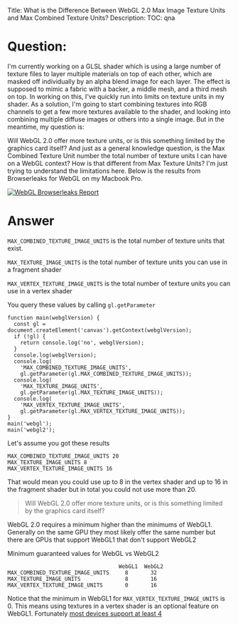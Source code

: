 Title: What is the Difference Between WebGL 2.0 Max Image Texture Units and Max Combined Texture Units?
Description:
TOC: qna

# Question:

I'm currently working on a GLSL shader which is using a large number of texture files to layer multiple materials on top of each other, which are masked off individually by an alpha blend image for each layer. The effect is supposed to mimic a fabric with a backer, a middle mesh, and a third mesh on top. In working on this, I've quickly run into limits on texture units in my shader. As a solution, I'm going to start combining textures into RGB channels to get a few more textures available to the shader, and looking into combining multiple diffuse images or others into a single image. But in the meantime, my question is:

Will WebGL 2.0 offer more texture units, or is this something limited by the graphics card itself? And just as a general knowledge question, is the Max Combined Texture Unit number the total number of texture units I can have on a WebGL context? How is that different from Max Texture Units? I'm just trying to understand the limitations here. Below is the results from Browserleaks for WebGL on my Macbook Pro.

[![WebGL Browserleaks Report][1]][1]


  [1]: https://i.stack.imgur.com/kjx6n.png

# Answer

`MAX_COMBINED_TEXTURE_IMAGE_UNITS` is the total number of texture units that exist.

`MAX_TEXTURE_IMAGE_UNITS` is the total number of texture units you can use in a fragment shader

`MAX_VERTEX_TEXTURE_IMAGE_UNITS` is the total number of texture units you can use in a vertex shader

You query these values by calling `gl.getParameter`

<!-- begin snippet: js hide: false console: true babel: false -->

<!-- language: lang-js -->

    function main(webglVersion) {
      const gl = document.createElement('canvas').getContext(webglVersion);
      if (!gl) {
        return console.log('no', webglVersion);
      }
      console.log(webglVersion);
      console.log(
        'MAX_COMBINED_TEXTURE_IMAGE_UNITS',
        gl.getParameter(gl.MAX_COMBINED_TEXTURE_IMAGE_UNITS));
      console.log(
        'MAX_TEXTURE_IMAGE_UNITS',
        gl.getParameter(gl.MAX_TEXTURE_IMAGE_UNITS));
      console.log(
        'MAX_VERTEX_TEXTURE_IMAGE_UNITS',
        gl.getParameter(gl.MAX_VERTEX_TEXTURE_IMAGE_UNITS));
    }
    main('webgl');
    main('webgl2');

<!-- end snippet -->

Let's assume you got these results

```
MAX_COMBINED_TEXTURE_IMAGE_UNITS 20
MAX_TEXTURE_IMAGE_UNITS 8
MAX_VERTEX_TEXTURE_IMAGE_UNITS 16
```

That would mean you could use up to 8 in the vertex shader and up to 16 in the fragment shader but in total you could not use more than 20.

> Will WebGL 2.0 offer more texture units, or is this something limited by the graphics card itself?

WebGL 2.0 requires a minimum higher than the minimums of WebGL1. Generally on the same GPU they most likely offer the same number but there are GPUs that support WebGL1 that don't support WebGL2

Minimum guaranteed values for WebGL vs WebGL2

```
                                   WebGL1  WebGL2
MAX_COMBINED_TEXTURE_IMAGE_UNITS     8       32
MAX_TEXTURE_IMAGE_UNITS              8       16
MAX_VERTEX_TEXTURE_IMAGE_UNITS       0       16
```

Notice that the minimum in WebGL1 for `MAX_VERTEX_TEXTURE_IMAGE_UNITS` is 0. This means using textures in a vertex shader is an optional feature on WebGL1. Fortunately [most devices support at least 4](http://webglstats.com/webgl/parameter/MAX_VERTEX_TEXTURE_IMAGE_UNITS)
